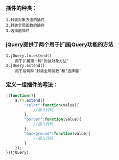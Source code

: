 ### 插件的种类：  
	1.封装对象方法的插件  
	2.封装全局函数的插件  
	3.选择器插件  

### jQuery提供了两个用于扩展jQuery功能的方法
	1.jQuery.fn.extend()  
		用于扩展第一种‘封装对象方法’  
	2.jQuery.extend()  
		用于后两种‘封装全局函数’和‘选择器’  

### 定义一组插件的写法：  
```javascript
;(function(){
	$.fn.extend({
		"color":function(value){
			//插入代码
		},
		"border":function(value){
			//插入代码
		},
		"background":function(value){
			//插入代码
		}
	});
})(jQuery);
```
